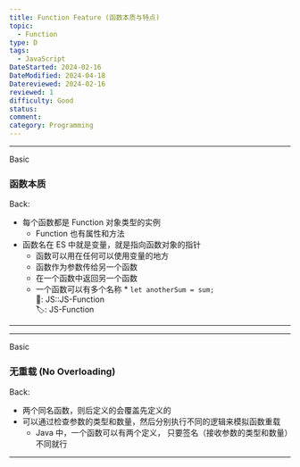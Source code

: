 ```yaml
---
title: Function Feature (函数本质与特点)
topic:
  - Function
type: D
tags:
  - JavaScript
DateStarted: 2024-02-16
DateModified: 2024-04-18
Datereviewed: 2024-02-16
reviewed: 1
difficulty: Good
status: 
comment: 
category: Programming
---
```


---

Basic

### 函数本质

Back:

- 每个函数都是 Function 对象类型的实例
  - Function 也有属性和方法
- 函数名在 ES 中就是变量，就是指向函数对象的指针
	- 函数可以用在任何可以使用变量的地方
	- 函数作为参数传给另一个函数
	- 在一个函数中返回另一个函数
	- 一个函数可以有多个名称 \* `let anotherSum = sum;`  
  📌: JS::JS-Function  
  🏷️: JS-Function

---

---

Basic

### 无重载 (No Overloading)

Back:

- 两个同名函数，则后定义的会覆盖先定义的
- 可以通过检查参数的类型和数量，然后分别执行不同的逻辑来模拟函数重载
  - Java 中，一个函数可以有两个定义， 只要签名（接收参数的类型和数量）不同就行

---
